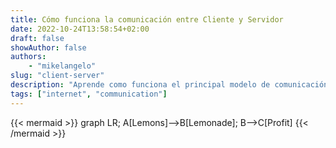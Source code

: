 ```yaml
---
title: Cómo funciona la comunicación entre Cliente y Servidor
date: 2022-10-24T13:58:54+02:00
draft: false
showAuthor: false
authors: 
    - "mikelangelo"
slug: "client-server"
description: "Aprende como funciona el principal modelo de comunicación que compone Internet."
tags: ["internet", "communication"]
---
```


{{< mermaid >}}
graph LR;
A[Lemons]-->B[Lemonade];
B-->C[Profit]
{{< /mermaid >}}
